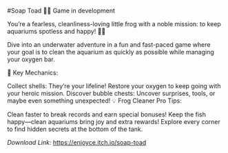 #Soap Toad 🐸✨
Game in development

You’re a fearless, cleanliness-loving little frog with a noble mission: to keep aquariums spotless and happy! 🫧✨

Dive into an underwater adventure in a fun and fast-paced game where your goal is to clean the aquarium as quickly as possible while managing your oxygen bar.

💨 Key Mechanics:

Collect shells: They’re your lifeline! Restore your oxygen to keep going with your heroic mission.
Discover bubble chests: Uncover surprises, tools, or maybe even something unexpected!
💡 Frog Cleaner Pro Tips:

Clean faster to break records and earn special bonuses!
Keep the fish happy—clean aquariums bring joy and extra rewards!
Explore every corner to find hidden secrets at the bottom of the tank.

_Download Link:_ https://enjoyce.itch.io/soap-toad
